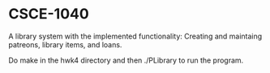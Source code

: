# CSCE-1040
A library system with the implemented functionality: Creating and maintaing patreons, library items, and loans. 

Do make in the hwk4 directory and then ./PLibrary to run the program.
